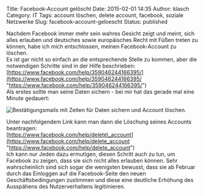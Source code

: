 Title: Facebook-Account gelöscht
Date: 2015-02-01 14:35
Author: klasch
Category: IT
Tags: account löschen, delete account, facebook, soziale Netzwerke
Slug: facebook-account-geloescht
Status: published

Nachdem Facebook immer mehr sein wahres Gesicht zeigt und meint, sich alles erlauben und deutsches sowie europäisches Recht mit Füßen treten zu können, habe ich mich entschlossen, meinen Facebook-Account zu löschen.  
Es ist gar nicht so einfach an die entsprechende Stelle zu kommen, aber die notwendigen Schritte sind in der Hilfe beschrieben:  
[https://www.facebook.com/help/359046244166395/](https://www.facebook.com/help/359046244166395/ "https://www.facebook.com/help/359046244166395/")  
Als erstes sollte man seine Daten sichern - bei mir hat das gerade mal eine Minute gedauert:  

![Bestätigungsmails mit Zeiten für Daten sichern und Account löschen.](/images/facebook_datenSichern_300x20.png)


Unter nachfolgendem Link kann man dann die Löschung seines Accounts beantragen:  
[https://www.facebook.com/help/delete\_account](https://www.facebook.com/help/delete_account "https://www.facebook.com/help/delete_account")  
Ich kann nur Jeden dazu ermutigen, diesen Schritt auch zu tun, um Facebook zu zeigen, dass sie sich nicht alles erlauben können. Sehr wahrscheinlich sind sich sogar die wenigsten bewusst, dass sie ab Februar durch das Einloggen auf die Facebook-Seite den neuen Geschäftsbedingungen zustimmen und diese eine deutliche Erhöhung des Ausspähens des Nutzerverhaltens legitimieren.
